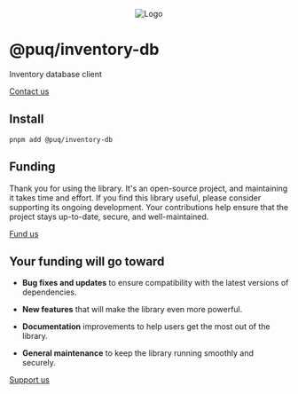 <p align="center"> <img src="https://beemood.github.io/puq/dbs/inventory-db/assets/favicon.png" alt="Logo" /> </p>

# @puq/inventory-db

Inventory database client

[Contact us](mailto:robert.brightline+inventory-db@gmail.com?subject=inventory-db)

## Install

`pnpm add @puq/inventory-db`

## Funding

Thank you for using the library. It's an open-source project, and maintaining it takes time and effort. If you find this library useful, please consider supporting its ongoing development. Your contributions help ensure that the project stays up-to-date, secure, and well-maintained.

[Fund us](https://cash.app/$puqlib)

## Your funding will go toward

- **Bug fixes and updates** to ensure compatibility with the latest versions of dependencies.

- **New features** that will make the library even more powerful.

- **Documentation** improvements to help users get the most out of the library.

- **General maintenance** to keep the library running smoothly and securely.

[Support us](https://cash.app/$puqlib)
